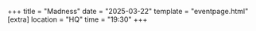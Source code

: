 +++
title = "Madness"
date = "2025-03-22"
template = "eventpage.html"
[extra]
location = "HQ"
time = "19:30"
+++
